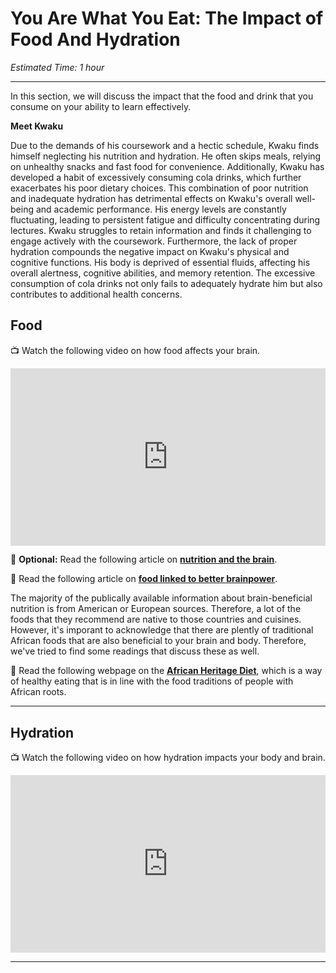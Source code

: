 # You Are What You Eat: The Impact of Food And Hydration

*Estimated Time: 1 hour*

---

In this section, we will discuss the impact that the food and drink that you consume on your ability to learn effectively.

<aside>

**Meet Kwaku**
  
Due to the demands of his coursework and a hectic schedule, Kwaku finds himself neglecting his nutrition and hydration. He often skips meals, relying on unhealthy snacks and fast food for convenience. Additionally, Kwaku has developed a habit of excessively consuming cola drinks, which further exacerbates his poor dietary choices. This combination of poor nutrition and inadequate hydration has detrimental effects on Kwaku's overall well-being and academic performance. His energy levels are constantly fluctuating, leading to persistent fatigue and difficulty concentrating during lectures. Kwaku struggles to retain information and finds it challenging to engage actively with the coursework. Furthermore, the lack of proper hydration compounds the negative impact on Kwaku's physical and cognitive functions. His body is deprived of essential fluids, affecting his overall alertness, cognitive abilities, and memory retention. The excessive consumption of cola drinks not only fails to adequately hydrate him but also contributes to additional health concerns.
  
</aside>

## Food

<aside>


📺 Watch the following video on how food affects your brain.

</aside>

<div style="position: relative; padding-bottom: 56.25%; height: 0;"><iframe src="https://www.youtube.com/embed/xyQY8a-ng6g" title="YouTube video player" frameborder="0" allow="accelerometer; autoplay; clipboard-write; encrypted-media; gyroscope; picture-in-picture" allowfullscreen style="position: absolute; top: 0; left: 0; width: 100%; height: 100%;"></iframe></div>


<aside>
  
📖 **Optional:** Read the following article on [**nutrition and the brain**](http://faculty.washington.edu/chudler/nutr.html).

</aside>

<aside>


📖 Read the following article on [**food linked to better brainpower**](https://www.health.harvard.edu/healthbeat/foods-linked-to-better-brainpower).

</aside>

The majority of the publically available information about brain-beneficial nutrition is from American or European sources. Therefore, a lot of the foods that they recommend are native to those countries and cuisines. However, it's imporant to acknowledge that there are plently of traditional African foods that are also beneficial to your brain and body. Therefore, we've tried to find some readings that discuss these as well.

<aside>
  
📖 Read the following webpage on the **[African Heritage Diet](https://oldwayspt.org/traditional-diets/african-heritage-diet)**, which is a way of healthy eating that is in line with the food traditions of people with African roots.

</aside>

---

## Hydration

<aside>


📺 Watch the following video on how hydration impacts your body and brain.

</aside>

<div style="position: relative; padding-bottom: 56.25%; height: 0;"><iframe src="https://www.youtube.com/embed/9iMGFqMmUFs" title="YouTube video player" frameborder="0" allow="accelerometer; autoplay; clipboard-write; encrypted-media; gyroscope; picture-in-picture" allowfullscreen style="position: absolute; top: 0; left: 0; width: 100%; height: 100%;"></iframe></div>

---
